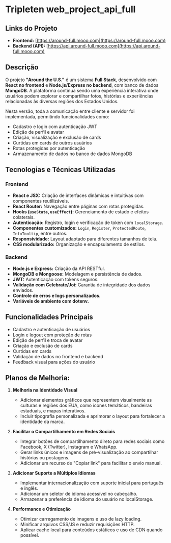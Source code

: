 # Tripleten web_project_api_full

## Links do Projeto

- **Frontend:** [https://around-full.mooo.com](https://around-full.mooo.com)
- **Backend (API):** [https://api.around-full.mooo.com](https://api.around-full.mooo.com)

## Descrição

O projeto **"Around the U.S."** é um sistema **Full Stack**, desenvolvido com **React no frontend** e **Node.js/Express no backend**, com banco de dados **MongoDB**. A plataforma continua sendo uma experiência interativa onde usuários podem explorar e compartilhar fotos, histórias e experiências relacionadas às diversas regiões dos Estados Unidos.

Nesta versão, toda a comunicação entre cliente e servidor foi implementada, permitindo funcionalidades como:

- Cadastro e login com autenticação JWT
- Edição de perfil e avatar
- Criação, visualização e exclusão de cards
- Curtidas em cards de outros usuários
- Rotas protegidas por autenticação
- Armazenamento de dados no banco de dados MongoDB

## Tecnologias e Técnicas Utilizadas

### Frontend

- **React e JSX:** Criação de interfaces dinâmicas e intuitivas com componentes reutilizáveis.
- **React Router:** Navegação entre páginas com rotas protegidas.
- **Hooks (`useState`, `useEffect`):** Gerenciamento de estado e efeitos colaterais.
- **Autenticação:** Registro, login e verificação de token com `localStorage`.
- **Componentes customizados:** `Login`, `Register`, `ProtectedRoute`, `InfoTooltip`, entre outros.
- **Responsividade:** Layout adaptado para diferentes tamanhos de tela.
- **CSS modularizado:** Organização e encapsulamento de estilos.

### Backend

- **Node.js e Express:** Criação da API RESTful.
- **MongoDB e Mongoose:** Modelagem e persistência de dados.
- **JWT:** Autenticação com tokens seguros.
- **Validação com Celebrate/Joi:** Garantia de integridade dos dados enviados.
- **Controle de erros e logs personalizados.**
- **Variáveis de ambiente com dotenv.**

## Funcionalidades Principais

- Cadastro e autenticação de usuários
- Login e logout com proteção de rotas
- Edição de perfil e troca de avatar
- Criação e exclusão de cards
- Curtidas em cards
- Validação de dados no frontend e backend
- Feedback visual para ações do usuário

## Planos de Melhoria:

1. **Melhoria na Identidade Visual**

   - Adicionar elementos gráficos que representem visualmente as culturas e regiões dos EUA, como ícones temáticos, bandeiras estaduais, e mapas interativos.
   - Incluir tipografia personalizada e aprimorar o layout para fortalecer a identidade da marca.

2. **Facilitar o Compartilhamento em Redes Sociais**

   - Integrar botões de compartilhamento direto para redes sociais como Facebook, X (Twitter), Instagram e WhatsApp.
   - Gerar links únicos e imagens de pré-visualização ao compartilhar histórias ou postagens.
   - Adicionar um recurso de "Copiar link" para facilitar o envio manual.

3. **Adicionar Suporte a Múltiplos Idiomas**

   - Implementar internacionalização com suporte inicial para português e inglês.
   - Adicionar um seletor de idioma acessível no cabeçalho.
   - Armazenar a preferência de idioma do usuário no localStorage.

4. **Performance e Otimização**

   - Otimizar carregamento de imagens e uso de lazy loading.
   - Minificar arquivos CSS/JS e reduzir requisições HTTP.
   - Aplicar cache local para conteúdos estáticos e uso de CDN quando possível.
